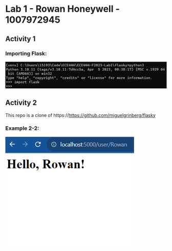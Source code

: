 # **Lab 1 - Rowan Honeywell - 1007972945** #

## **Activity 1** ##

### Importing Flask: ###
![Alt text](media/ImportFlask.png)

## **Activity 2** ##

This repo is a clone of https://https://github.com/miguelgrinberg/flasky

### Example 2-2: ###

![Alt text](media/NameHTML.png)